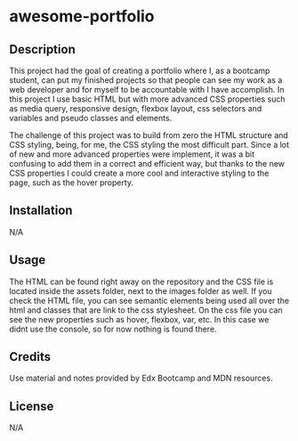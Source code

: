 # awesome-portfolio

## Description

This project had the goal of creating a portfolio where I, as a bootcamp student, can put my finished projects so that people can see my work as a web developer and for myself to be accountable with I have accomplish. In this project I use basic HTML but with more advanced CSS properties such as media query, responsive design, flexbox layout, css selectors and variables and pseudo classes and elements. 

The challenge of this project was to build from zero the HTML structure and CSS styling, being, for me, the CSS styling the most difficult part. Since a lot of new and more advanced properties were implement, it was a bit confusing to add them in a correct and efficient way, but thanks to the new CSS properties I could create a more cool and interactive styling to the page, such as the hover property. 

## Installation

N/A

## Usage

The HTML can be found right away on the repository and the CSS file is located inside the assets folder, next to the images folder as well. If you check the HTML file, you can see semantic elements being used all over the html and classes that are link to the css stylesheet. On the css file you can see the new properties such as hover, flexbox, var, etc. In this case we didnt use the console, so for now nothing is found there. 

## Credits 

Use material and notes provided by Edx Bootcamp and MDN resources.

## License 

N/A